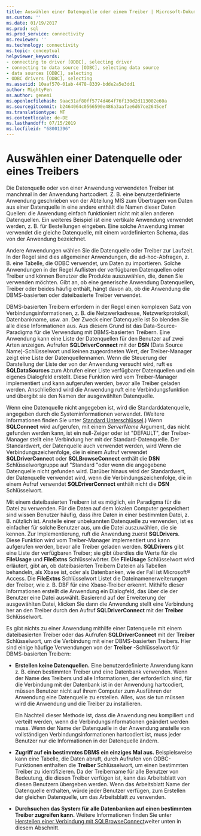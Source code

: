```yaml
---
title: Auswählen einer Datenquelle oder einem Treiber | Microsoft-Dokumentation
ms.custom: ''
ms.date: 01/19/2017
ms.prod: sql
ms.prod_service: connectivity
ms.reviewer: ''
ms.technology: connectivity
ms.topic: conceptual
helpviewer_keywords:
- connecting to driver [ODBC], selecting driver
- connecting to data source [ODBC], selecting data source
- data sources [ODBC], selecting
- ODBC drivers [ODBC], selecting
ms.assetid: 10aaf570-01ab-4478-8339-bdde2a5e3dd1
author: MightyPen
ms.author: genemi
ms.openlocfilehash: 9aac31af80ff5774d464f76f130d2d113002e60a
ms.sourcegitcommit: b2464064c0566590e486a3aafae6d67ce2645cef
ms.translationtype: MT
ms.contentlocale: de-DE
ms.lasthandoff: 07/15/2019
ms.locfileid: "68001396"
---
```

# <a name="choosing-a-data-source-or-driver"></a>Auswählen einer Datenquelle oder eines Treibers
Die Datenquelle oder von einer Anwendung verwendeten Treiber ist manchmal in der Anwendung hartcodiert. Z. B. eine benutzerdefinierte Anwendung geschrieben von der Abteilung MIS zum Übertragen von Daten aus einer Datenquelle in eine andere enthält die Namen dieser Daten Quellen: die Anwendung einfach funktioniert nicht mit allen anderen Datenquellen. Ein weiteres Beispiel ist eine vertikale Anwendung verwendet werden, z. B. für Bestellungen eingeben. Eine solche Anwendung immer verwendet die gleiche Datenquelle, mit einem vordefinierten Schema, das von der Anwendung bezeichnet.  
  
 Andere Anwendungen wählen Sie die Datenquelle oder Treiber zur Laufzeit. In der Regel sind dies allgemeiner Anwendungen, die ad-hoc-Abfragen, z. B. eine Tabelle, die ODBC verwendet, um Daten zu importieren. Solche Anwendungen in der Regel Auflisten der verfügbaren Datenquellen oder Treiber und können Benutzer die Produkte auszuwählen, die, denen Sie verwenden möchten. Gibt an, ob eine generische Anwendung Datenquellen, Treiber oder beides häufig enthält, hängt davon ab, ob die Anwendung die DBMS-basierten oder dateibasierte Treiber verwendet.  
  
 DBMS-basierten Treibern erfordern in der Regel einen komplexen Satz von Verbindungsinformationen, z. B. die Netzwerkadresse, Netzwerkprotokoll, Datenbankname, usw. an. Der Zweck einer Datenquelle ist So blenden Sie alle diese Informationen aus. Aus diesem Grund ist das Data-Source-Paradigma für die Verwendung mit DBMS-basierten Treibern. Eine Anwendung kann eine Liste der Datenquellen für den Benutzer auf zwei Arten anzeigen. Aufrufen **SQLDriverConnect** mit der **DSN** (Data Source Name)-Schlüsselwort und keinen zugeordneten Wert, der Treiber-Manager zeigt eine Liste der Datenquellennamen. Wenn die Steuerung der Darstellung der Liste der von der Anwendung versucht wird, ruft es **SQLDataSources** zum Abrufen einer Liste verfügbarer Datenquellen und ein eigenes Dialogfeld erstellt. Diese Funktion wird vom Treiber-Manager implementiert und kann aufgerufen werden, bevor alle Treiber geladen werden. Anschließend wird die Anwendung ruft eine Verbindungsfunktion und übergibt sie den Namen der ausgewählten Datenquelle.  
  
 Wenn eine Datenquelle nicht angegeben ist, wird die Standarddatenquelle, angegeben durch die Systeminformationen verwendet. (Weitere Informationen finden Sie unter [Standard Unterschlüssel](../../../odbc/reference/install/default-subkey.md).) Wenn **SQLConnect** wird aufgerufen, mit einem *ServerName* Argument, das nicht gefunden werden kann, ist ein null-Zeiger oder ist "DEFAULT", der Treiber-Manager stellt eine Verbindung her mit der Standard-Datenquelle. Der Standardwert, der Datenquelle auch verwendet werden, wird Wenn die Verbindungszeichenfolge, die in einem Aufruf verwendet **SQLDriverConnect** oder **SQLBrowseConnect** enthält die **DSN** Schlüsselwortgruppe auf "Standard "oder wenn die angegebene Datenquelle nicht gefunden wird. Darüber hinaus wird der Standardwert, der Datenquelle verwendet wird, wenn die Verbindungszeichenfolge, die in einem Aufruf verwendet **SQLDriverConnect** enthält nicht die **DSN** Schlüsselwort.  
  
 Mit einem dateibasierten Treibern ist es möglich, ein Paradigma für die Datei zu verwenden. Für die Daten auf dem lokalen Computer gespeichert sind wissen Benutzer häufig, dass ihre Daten in einer bestimmten Datei, z. B. nützlich ist. Anstelle einer unbekannten Datenquelle zu verwenden, ist es einfacher für solche Benutzer aus, um die Datei auszuwählen, die sie kennen. Zur Implementierung, ruft die Anwendung zuerst **SQLDrivers**. Diese Funktion wird vom Treiber-Manager implementiert und kann aufgerufen werden, bevor alle Treiber geladen werden. **SQLDrivers** gibt eine Liste der verfügbaren Treiber; sie gibt überdies die Werte für die **FileUsage** und **FileExtns** Schlüsselwörter. Die **FileUsage** Schlüsselwort wird erläutert, gibt an, ob dateibasierten Treibern Dateien als Tabellen behandeln, als Xbase ist, oder als Datenbanken, wie der Fall ist Microsoft® Access. Die **FileExtns** Schlüsselwort Listet die Dateinamenerweiterungen der Treiber, wie z. B. DBF für eine Xbase-Treiber erkennt. Mithilfe dieser Informationen erstellt die Anwendung ein Dialogfeld, das über die der Benutzer eine Datei auswählt. Basierend auf der Erweiterung der ausgewählten Datei, klicken Sie dann die Anwendung stellt eine Verbindung her an den Treiber durch den Aufruf **SQLDriverConnect** mit der **Treiber** Schlüsselwort.  
  
 Es gibt nichts zu einer Anwendung mithilfe einer Datenquelle mit einem dateibasierten Treiber oder das Aufrufen **SQLDriverConnect** mit der **Treiber** Schlüsselwort, um die Verbindung mit einer DBMS-basierten Treibers. Hier sind einige häufige Verwendungen von der **Treiber** -Schlüsselwort für DBMS-basierten Treibern:  
  
-   **Erstellen keine Datenquellen.** Eine benutzerdefinierte Anwendung kann z. B. einen bestimmten Treiber und eine Datenbank verwenden. Wenn der Name des Treibers und alle Informationen, der erforderlich sind, für die Verbindung mit der Datenbank ist in der Anwendung hartcodiert, müssen Benutzer nicht auf ihrem Computer zum Ausführen der Anwendung eine Datenquelle zu erstellen. Alles, was sie tun müssen wird die Anwendung und die Treiber zu installieren.  
  
     Ein Nachteil dieser Methode ist, dass die Anwendung neu kompiliert und verteilt werden, wenn die Verbindungsinformationen geändert werden muss. Wenn der Name der Datenquelle in der Anwendung anstelle von vollständigen Verbindungsinformationen hartcodiert ist, muss jeder Benutzer nur die Informationen in der Datenquelle ändern.  
  
-   **Zugriff auf ein bestimmtes DBMS ein einziges Mal aus.** Beispielsweise kann eine Tabelle, die Daten abruft, durch Aufrufen von ODBC-Funktionen enthalten die **Treiber** Schlüsselwort, um einen bestimmten Treiber zu identifizieren. Da der Treibername für alle Benutzer von Bedeutung, die diesen Treiber verfügen ist, kann das Arbeitsblatt von diesen Benutzern übergeben werden. Wenn das Arbeitsblatt Name der Datenquelle enthalten, würde jeder Benutzer verfügen, zum Erstellen der gleichen Datenquelle, um das Arbeitsblatt zu verwenden.  
  
-   **Durchsuchen das System für alle Datenbanken auf einen bestimmten Treiber zugreifen kann.** Weitere Informationen finden Sie unter [Herstellen einer Verbindung mit SQLBrowseConnect](../../../odbc/reference/develop-app/connecting-with-sqlbrowseconnect.md)weiter unten in diesem Abschnitt.
